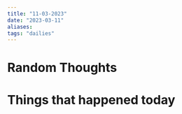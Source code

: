 ```yaml
---
title: "11-03-2023"
date: "2023-03-11"
aliases: 
tags: "dailies"
---
```


# Random Thoughts


# Things that happened today